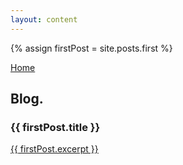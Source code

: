 ```yaml
---
layout: content
---
```

{% assign firstPost = site.posts.first %}

[Home](index.html)

## Blog.

### {{ firstPost.title }}
<p><a href="{{ firstPost.url }}">{{ firstPost.excerpt }}</a></p>